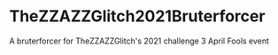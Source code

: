 # TheZZAZZGlitch2021Bruterforcer
A bruterforcer for TheZZAZZGlitch's 2021 challenge 3 April Fools event
